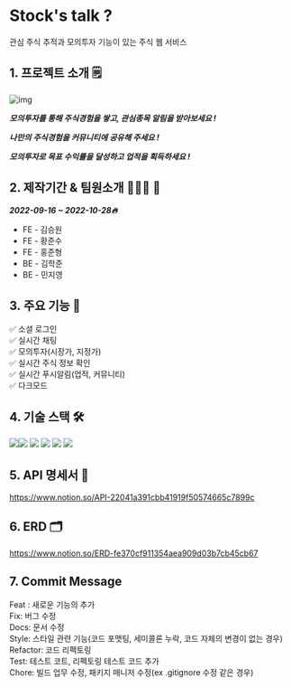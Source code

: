 # Stock's talk ?

관심 주식 추적과 모의투자 기능이 있는 주식 웹 서비스

## 1. 프로젝트 소개 🗒

![img](https://img1.daumcdn.net/thumb/R1280x0/?scode=mtistory2&fname=https%3A%2F%2Fblog.kakaocdn.net%2Fdn%2FbyRaIO%2FbtrPzjvBbqE%2FfkPkOIuPQIaRQlhVUonjek%2Fimg.jpg)

**_모의투자를 통해 주식경험을 쌓고, 관심종목 알림을 받아보세요 !_**

**_나만의 주식경험을 커뮤니티에 공유해 주세요 !_**

**_모의투자로 목표 수익률을 달성하고 업적을 획득하세요 !_**

## 2. 제작기간 & 팀원소개 🏃‍🏃‍♀️ 💨

**_2022-09-16 ~ 2022-10-28🔥_**

-   FE - 김승원
-   FE - 황준수
-   FE - 홍준형
-   BE - 김학준
-   BE - 민지영

## 3. 주요 기능 📌

✅ 소셜 로그인  
✅ 실시간 채팅  
✅ 모의투자(시장가, 지정가)  
✅ 실시간 주식 정보 확인  
✅ 실시간 푸시알림(업적, 커뮤니티)  
✅ 다크모드

## 4. 기술 스택 🛠

<img src="https://img.shields.io/badge/javascript-F7DF1E?style=for-the-badge&logo=JavaScript&logoColor=white"><img src="https://img.shields.io/badge/react-61DAFB?style=for-the-badge&logo=React&logoColor=white">
<img src="https://img.shields.io/badge/styled-components-DB7093?style=for-the-badge&logo=styled-components&logoColor=white">
<img src="https://img.shields.io/badge/recoil-764ABC?style=for-the-badge&logo=recoil&logoColor=white">
<img src="https://img.shields.io/badge/Axios-5A29E4?style=for-the-badge&logo=Axios&logoColor=white">
<img src="https://img.shields.io/badge/ReactQuery-FF4154?style=for-the-badge&logo=react-query&logoColor=white">

## 5. API 명세서 📃

https://www.notion.so/API-22041a391cbb41919f50574665c7899c

## 6. ERD 🗂

https://www.notion.so/ERD-fe370cf911354aea909d03b7cb45cb67

## 7. Commit Message

Feat : 새로운 기능의 추가  
Fix: 버그 수정  
Docs: 문서 수정  
Style: 스타일 관련 기능(코드 포맷팅, 세미콜론 누락, 코드 자체의 변경이 없는 경우)  
Refactor: 코드 리펙토링  
Test: 테스트 코트, 리펙토링 테스트 코드 추가  
Chore: 빌드 업무 수정, 패키지 매니저 수정(ex .gitignore 수정 같은 경우)
